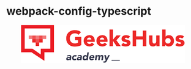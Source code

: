 # webpack-config-typescript
<p align="center">
    <img src="https://github.com/GeeksHubsAcademy/2020-geekshubs-media/blob/master/image/logo.png" >    
</p>
